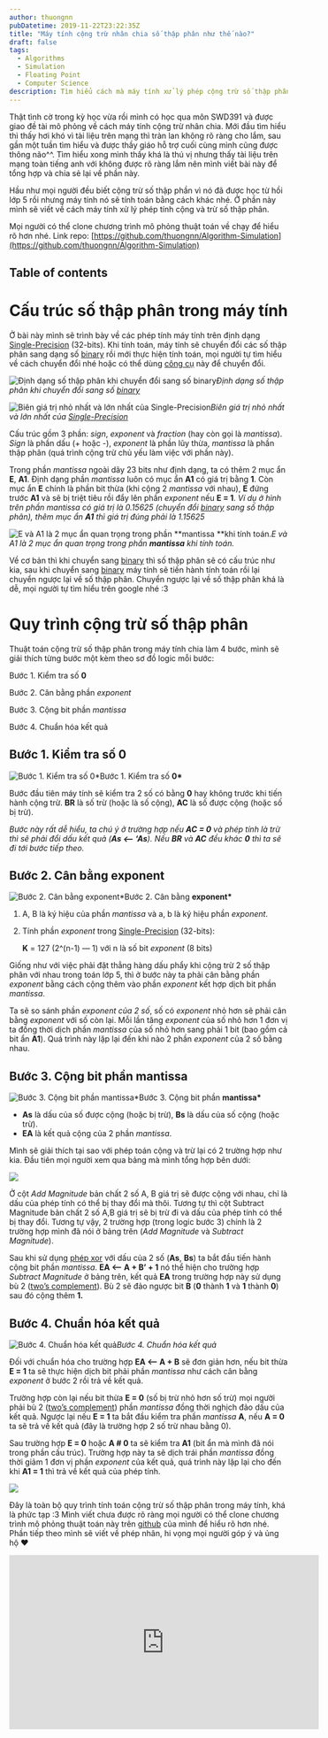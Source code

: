 ```yaml
---
author: thuongnn
pubDatetime: 2019-11-22T23:22:35Z
title: "Máy tính cộng trừ nhân chia số thập phân như thế nào?"
draft: false
tags:
  - Algorithms
  - Simulation
  - Floating Point
  - Computer Science
description: Tìm hiểu cách mà máy tính xử lý phép cộng trừ số thập phân.
---
```


Thật tình cờ trong kỳ học vừa rồi mình có học qua môn SWD391 và được giao đề tài mô phỏng về cách máy tính cộng trừ nhân chia. Mới đầu tìm hiểu thì thấy hơi khó vì tài liệu trên mạng thì tràn lan không rõ ràng cho lắm, sau gần một tuần tìm hiểu và được thầy giáo hỗ trợ cuối cùng mình cũng được thông não^^. Tìm hiểu xong mình thấy khá là thú vị nhưng thấy tài liệu trên mạng toàn tiếng anh với không được rõ ràng lắm nên mình viết bài này để tổng hợp và chia sẻ lại về phần này.

Hầu như mọi người đều biết cộng trừ số thập phần vì nó đã được học từ hồi lớp 5 rồi nhưng máy tính nó sẽ tính toán bằng cách khác nhé. Ở phần này mình sẽ viết về cách máy tính xử lý phép tính cộng và trừ số thập phân.

Mọi người có thể clone chương trình mô phỏng thuật toán về chạy để hiểu rõ hơn nhé. Link repo: [https://github.com/thuongnn/Algorithm-Simulation](https://github.com/thuongnn/Algorithm-Simulation)

## Table of contents

# Cấu trúc số thập phân trong máy tính

Ở bài này mình sẽ trình bày về các phép tính máy tính trên định dạng [Single-Precision](https://en.wikipedia.org/wiki/Single-precision_floating-point_format) (32-bits). Khi tính toán, máy tính sẽ chuyển đổi các số thập phân sang dạng số [binary](https://en.wikipedia.org/wiki/Binary_number) rồi mới thực hiện tính toán, mọi người tự tìm hiểu về cách chuyển đổi nhé hoặc có thể dùng [công cụ](http://weitz.de/ieee/) này để chuyển đổi.

![Định dạng số thập phân khi chuyển đổi sang số [binary](https://en.wikipedia.org/wiki/Binary_number)](https://github.com/user-attachments/assets/65d09ce2-5fc1-479b-ac13-6136fc7ff8a7)_Định dạng số thập phân khi chuyển đổi sang số [binary](https://en.wikipedia.org/wiki/Binary_number)_

![Biên giá trị nhỏ nhất và lớn nhất của [Single-Precision](https://en.wikipedia.org/wiki/Single-precision_floating-point_format)](https://github.com/user-attachments/assets/e764cc57-7c30-47e6-9663-36fc8d730aa9)_Biên giá trị nhỏ nhất và lớn nhất của [Single-Precision](https://en.wikipedia.org/wiki/Single-precision_floating-point_format)_

Cấu trúc gồm 3 phần: _sign_, _exponent_ và _fraction_ (hay còn gọi là _mantissa_). _Sign_ là phần dấu (+ hoặc -), _exponent_ là phần lũy thừa, _mantissa_ là phần thập phân (quá trình cộng trừ chủ yếu làm việc với phần này).

Trong phần _mantissa_ ngoài dãy 23 bits như định dạng, ta có thêm 2 mục ẩn **E**, **A1**. Định dạng phần _mantissa_ luôn có mục ẩn **A1** có giá trị bằng **1**. Còn mục ẩn **E** chính là phần bit thừa (khi cộng 2 _mantissa_ với nhau), **E** đứng trước **A1** và sẽ bị triệt tiêu rồi đẩy lên phần _exponent_ nếu **E = 1**.
_Ví dụ ở hình trên phần mantissa có giá trị là 0.15625 (chuyển đổi [binary](https://en.wikipedia.org/wiki/Binary_number) sang số thập phân), thêm mục ẩn **A1** thì giá trị đúng phải là 1.15625_

![E và A1 là 2 mục ẩn quan trọng trong phần **mantissa **khi tính toán.](https://github.com/user-attachments/assets/c29212ac-24c5-4451-a8a8-3d200f793860)_E và A1 là 2 mục ẩn quan trọng trong phần **mantissa** khi tính toán._

Về cơ bản thì khi chuyển sang [binary](https://en.wikipedia.org/wiki/Binary_number) thì số thập phân sẽ có cấu trúc như kia, sau khi chuyển sang [binary](https://en.wikipedia.org/wiki/Binary_number) máy tính sẽ tiến hành tính toán rồi lại chuyển ngược lại về số thập phân. Chuyển ngược lại về số thập phân khá là dễ, mọi người tự tìm hiểu trên google nhé :3

# Quy trình cộng trừ số thập phân

Thuật toán cộng trừ số thập phân trong máy tính chia làm 4 bước, mình sẽ giải thích từng bước một kèm theo sơ đồ logic mỗi bước:

Bước 1. Kiểm tra số **0**

Bước 2. Cân bằng phần _exponent_

Bước 3. Cộng bit phần _mantissa_

Bước 4. Chuẩn hóa kết quả

## Bước 1. Kiểm tra số 0

![Bước 1. Kiểm tra số **0**](https://github.com/user-attachments/assets/20d5805a-6820-4f49-8a61-edb746fbcb01)\*Bước 1. Kiểm tra số **0\***

Bước đầu tiên máy tính sẽ kiểm tra 2 số có bằng **0** hay không trước khi tiến hành cộng trừ. **BR** là số trừ (hoặc là số cộng), **AC** là số được cộng (hoặc số bị trừ).

_Bước này rất dễ hiểu, ta chú ý ở trường hợp nếu **AC = 0** và phép tính là trừ thì sẽ phải đổi dấu kết quả (**As **<–** ‘As**). Nếu **BR** và **AC** đều khác **0** thì ta sẽ đi tới bước tiếp theo._

## Bước 2. Cân bằng exponent

![Bước 2. Cân bằng **exponent**](https://github.com/user-attachments/assets/f5f6ace6-0cfd-424c-8514-1d81f4c7be62)\*Bước 2. Cân bằng **exponent\***

1. A, B là ký hiệu của phần _mantissa_ và a, b là ký hiệu phần _exponent_.
2. Tính phần _exponent_ trong [Single-Precision](https://en.wikipedia.org/wiki/Single-precision_floating-point_format) (32-bits):

   **K** = 127 (2^(n-1) — 1) với n là số bit _exponent_ (8 bits)

Giống như với việc phải đặt thẳng hàng dấu phẩy khi cộng trừ 2 số thập phân với nhau trong toán lớp 5, thì ở bước này ta phải cân bằng phần _exponent_ bằng cách cộng thêm vào phần _exponent_ kết hợp dịch bit phần _mantissa_.

Ta sẽ so sánh phần _exponent của 2 số_, số có _exponent_ nhỏ hơn sẽ phải cân bằng _exponent_ với số còn lại. Mỗi lần tăng _exponent_ của số nhỏ hơn 1 đơn vị ta đồng thời dịch phần _mantissa_ của số nhỏ hơn sang phải 1 bit (bao gồm cả bit ẩn **A1**). Quá trình này lặp lại đến khi nào 2 phần _exponent_ của 2 số bằng nhau.

## Bước 3. Cộng bit phần mantissa

![Bước 3. Cộng bit phần **mantissa**](https://github.com/user-attachments/assets/c60dfb40-5e83-43e4-8680-12fa91d4b67a)\*Bước 3. Cộng bit phần **mantissa\***

- **As** là dấu của số được cộng (hoặc bị trừ), **Bs** là dấu của số cộng (hoặc trừ).
- **EA** là kết quả cộng của 2 phần _mantissa_.

Mình sẽ giải thích tại sao với phép toán cộng và trừ lại có 2 trường hợp như kia. Đầu tiên mọi người xem qua bảng mà mình tổng hợp bên dưới:

![](https://github.com/user-attachments/assets/7176252a-64d3-4c1f-b7d4-36f121f0f474)

Ở cột _Add Magnitude_ bản chất 2 số A, B giá trị sẽ được cộng với nhau, chỉ là dấu của phép tính có thể bị thay đổi mà thôi. Tương tự thì cột Subtract Magnitude bản chất 2 số A,B giá trị sẽ bị trừ đi và dấu của phép tính có thể bị thay đổi. Tương tự vậy, 2 trường hợp (trong logic bước 3) chính là 2 trường hợp mình đã nói ở bảng trên (_Add Magnitude_ và _Subtract Magnitude_).

Sau khi sử dụng [phép xor](https://vi.wikipedia.org/wiki/Ph%C3%A9p_to%C3%A1n_thao_t%C3%A1c_bit) với dấu của 2 số (**As**, **Bs**) ta bắt đầu tiến hành cộng bit phần _mantissa_. **EA <– A + B’ + 1** nó thể hiện cho trường hợp _Subtract Magnitude_ ở bảng trên, kết quả **EA** trong trường hợp này sử dụng bù 2 ([two’s complement](https://vi.wikipedia.org/wiki/B%C3%B9_2)). Bù 2 sẽ đảo ngược bit **B** (**0** thành **1** và **1** thành **0**) sau đó cộng thêm **1.**

## Bước 4. Chuẩn hóa kết quả

![Bước 4. Chuẩn hóa kết quả](https://github.com/user-attachments/assets/365eee41-b2a4-494d-acb9-3cf876619046)_Bước 4. Chuẩn hóa kết quả_

Đối với chuẩn hóa cho trường hợp **EA <– A + B** sẽ đơn giản hơn, nếu bit thừa **E = 1** ta sẽ thực hiện dịch bit phải phần _mantissa_ như cách cân bằng _exponent_ ở bước 2 rồi trả về kết quả.

Trường hợp còn lại nếu bit thừa **E = 0** (số bị trừ nhỏ hơn số trừ) mọi người phải bù 2 ([two’s complement](https://vi.wikipedia.org/wiki/B%C3%B9_2)) phần _mantissa_ đồng thời nghịch đảo dấu của kết quả. Ngược lại nếu **E = 1** ta bắt đầu kiểm tra phần _mantissa_ **A**, nếu **A = 0** ta sẽ trả về kết quả (đây là trường hợp 2 số trừ nhau bằng 0).

Sau trường hợp **E = 0** hoặc **A # 0** ta sẽ kiểm tra **A1** (bit ẩn mà mình đã nói trong phần cấu trúc). Trường hợp này ta sẽ dịch trái phần _mantissa_ đồng thời giảm 1 đơn vị phần _exponent_ của kết quả, quá trình này lặp lại cho đến khi **A1 = 1** thì trả về kết quả của phép tính.

![](https://github.com/user-attachments/assets/8312589e-67b5-4cef-8d20-315d206ae05d)

Đây là toàn bộ quy trình tính toán cộng trừ số thập phân trong máy tính, khá là phức tạp :3 Mình viết chưa được rõ ràng mọi người có thể clone chương trình mô phỏng thuật toán này trên [github](https://github.com/thuongnn/Algorithm-Simulation) của mình để hiểu rõ hơn nhé. Phần tiếp theo mình sẽ viết về phép nhân, hi vọng mọi người góp ý và ủng hộ ❤

<center><iframe width="560" height="315" src="https://www.youtube.com/embed/8lVqWJ7uoSY" frameborder="0" allowfullscreen></iframe></center>
